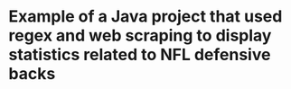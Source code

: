 # Example of a Java project that used regex and web scraping to display statistics related to NFL defensive backs  
